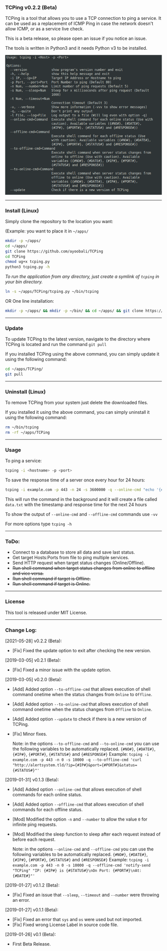### TCPing v0.2.2 (Beta)
TCPing is a tool that allows you to use a TCP connection to ping a service. It can be used as a replacement of ICMP Ping in case the network doesn't allow ICMP, or as a service live check.

This is a beta release, so please open an issue if you notice an issue.

The tools is written in Python3 and it needs Python v3 to be installed.

![TCPing](.img/TCPing.png)

-------
### Install (Linux)
Simply clone the repository to the location you want:

(Example: you want to place it in `~/apps/`

```Bash
mkdir -p ~/apps/
cd ~/apps/
git clone https://github.com/ayoobali/TCPing
cd TCPing
chmod ug+x tcping.py
python3 tcping.py -h
```

*To run the application from any directory, just create a symlink of `tcping` in your bin directory.*

```Bash
ln -s ~/apps/TCPing/tcping.py ~/bin/tcping
```


OR One line installation:

```bash
mkdir -p ~/apps/ && mkdir -p ~/bin/ && cd ~/apps/ && git clone https://github.com/ayoobali/TCPing && cd TCPing && chmod gu+x tcping.py && ln -s ~/apps/TCPing/tcping.py ~/bin/tcping
```

-------
### Update

To update TCPing to the latest version, navigate to the directory where TCPing is located and run the command `git pull`

If you installed TCPing using the above command, you can simply update it using the following command:
```Bash
cd ~/apps/TCPing/
git pull
```


-------
### Uninstall (Linux)

To remove TCPing from your system just delete the downloaded files.

If you installed it using the above command, you can simply uninstall it using the following command:
```Bash
rm ~/bin/tcping
rm -rf ~/apps/TCPing
```


-------
### Usage
To ping a service:
```Bash
tcping -i <hostname> -p <port>
```

To save the response time of a server once every hour for 24 hours:
```Bash
tcping -i example.com -p 443 -n 24 -s 3600000 -q --online-cmd "echo '{#DATE#},{#RESPONSE#}' >> data.csv" &
```
This will run the command in the background and it will create a file called `data.txt` with the timestamp and response time for the next 24 hours

To show the output of `--online-cmd` and `--offline-cmd` commands use `-vv`

For more options type `tcping -h`


-------
### ToDo:

 - Connect to a database to store all data and save last status.
 - Get target Hosts:Ports from file to ping multiple services.
 - Send HTTP request when target status changes (Online/Offline).
 - ~~Run shell command when target status changes from online to offline and vice versa.~~
 - ~~Run shell command if target is Offline.~~
 - ~~Run shell command if target is Online.~~ 


-------
### License

This tool is released under MIT License.


-------
### Change Log:

[2021-05-28] v0.2.2 (Beta):
 - [Fix] Fixed the update option to exit after checking the new version.
  
[2019-03-05] v0.2.1 (Beta):
 - [Fix] Fixed a minor issue with the update option.

[2019-03-05] v0.2.0 (Beta):
 - [Add] Added option `--to-offline-cmd` that allows execution of shell command onetime when the status changes from `Online` to `Offline`.
 - [Add] Added option `--to-online-cmd` that allows execution of shell command onetime when the status changes from `Offline` to `Online`.
 - [Add] Added option `--update` to check if there is a new version of TCPing.
 - [Fix] Minor fixes.

   Note: in the options `--to-offline-cmd` and `--to-online-cmd` you can use the following variables to be automatically replaced.
        `{#NO#}`, `{#DATE#}`, `{#IP#}`, `{#PORT#}`, `{#STATUS#}` and `{#RESPONSE#}`
        Example: `tcping -i example.com -p 443 -n 0 -s 10000 -q --to-offline-cmd 'curl "http://alertsystem.tld/?ip={#IP#}&port={#PORT#}&status={#STATUS#}"'`

[2019-01-31] v0.1.3 (Beta):
 - [Add] Added option `--online-cmd` that allows execution of shell commands for each online status.
 - [Add] Added option `--offline-cmd` that allows execution of shell commands for each offline status.
 - [Mod] Modified the option `-n` and `--number` to allow the value `0` for infinite ping requests.
 - [Mod] Modified the sleep function to sleep after each request instead of before each request.

   Note: in the options `--online-cmd` and `--offline-cmd` you can use the following variables to be automatically replaced.
        `{#NO#}`, `{#DATE#}`, `{#IP#}`, `{#PORT#}`, `{#STATUS#}` and `{#RESPONSE#}`
        Example: `tcping -i example.com -p 443 -n 0 -s 10000 -q --offline-cmd 'notify-send "TCPing" "IP: {#IP#} is {#STATUS#}\nOn Port: {#PORT#}\nAt: {#DATE#}"'`

[2019-01-27] v0.1.2 (Beta):
 - [Fix] Fixed an issue that `--sleep`, `--timeout` and `--number` were throwing an error.
 
[2019-01-27] v0.1.1 (Beta):
 - [Fix] Fixed an error that `sys` and `os` were used but not imported.
 - [Fix] Fixed wrong License Label in source code file.

[2019-01-26] v0.1 (Beta):
 - First Beta Release.
